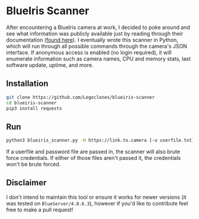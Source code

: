 # BlueIris Scanner
After encountering a BlueIris camera at work, I decided to poke around and see what information was publicly available just by reading through their documentation ([found here](https://blueirissoftware.com/BlueIris.PDF)). I eventually wrote this scanner in Python, which will run through all possible commands through the camera's JSON interface. If anonymous access is enabled (no login required), it will enumerate information such as camera names, CPU and memory stats, last software update, uptime, and more. 

## Installation
```bash
git clone https://github.com/Legoclones/blueiris-scanner
cd blueiris-scanner
pip3 install requests
```

## Run
```bash
python3 blueiris_scanner.py -H https://link.to.camera [-u userfile.txt] [-p passwordfile.txt] [-v]
```

If a userfile and password file are passed in, the scanner will also brute force credentials. If either of those files aren't passed it, the credentials won't be brute forced.

## Disclaimer
I don't intend to maintain this tool or ensure it works for newer versions (it was tested on `BlueServer/4.8.6.3`), however if you'd like to contribute feel free to make a pull request!
